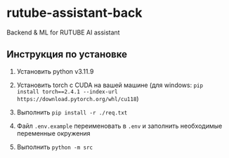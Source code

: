 # rutube-assistant-back

Backend &amp; ML for RUTUBE AI assistant

## Инструкция по установке

1. Установить python v3.11.9

2. Установить torch с CUDA на вашей машине (для windows: `pip install torch==2.4.1 --index-url https://download.pytorch.org/whl/cu118`)

3. Выполнить `pip install -r ./req.txt`

4. Файл `.env.example` переименовать в `.env` и заполнить необходимые переменные окружения

5. Выполнить `python -m src`
